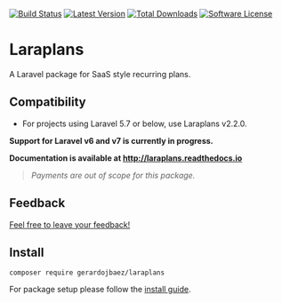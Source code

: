 [![Build Status](https://img.shields.io/travis/gerardojbaez/laraplans.svg?style=flat-square)](https://travis-ci.org/gerardojbaez/laraplans)
[![Latest Version](https://img.shields.io/github/release/gerardojbaez/laraplans.svg?style=flat-square)](https://github.com/gerardojbaez/laraplans/releases)
[![Total Downloads](https://img.shields.io/packagist/dt/gerardojbaez/laraplans.svg?style=flat-square)](https://packagist.org/packages/gerardojbaez/laraplans)
[![Software License](https://img.shields.io/badge/license-MIT-brightgreen.svg?style=flat-square)](LICENSE)

# Laraplans

A Laravel package for SaaS style recurring plans.

## Compatibility
- For projects using Laravel 5.7 or below, use Laraplans v2.2.0.

**Support for Laravel v6 and v7 is currently in progress.**

**Documentation is available at http://laraplans.readthedocs.io**

> *Payments are out of scope for this package.*

## Feedback

[Feel free to leave your feedback!](https://github.com/gerardojbaez/laraplans/issues/22)

## Install

    composer require gerardojbaez/laraplans

For package setup please follow the [install guide](http://laraplans.readthedocs.io/en/latest/install.html).